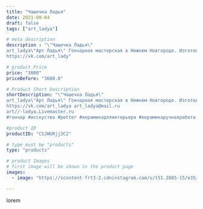 ```yaml
---
title: "Чашечка Ладья"
date: 2021-08-04
draft: false
tags: ["art_ladya"]

# meta description
description : "\"Чашечка Ладья\" 
art_ladya\"Арт Ладья\" Гончарная мастерская в Нижнем Новгороде. Изготовление керамики и мастер//-классы по обучению. 
https://vk.com/art_lady"

# product Price
price: "3000"
priceBefore: "3600.0"

# Product Short Description
shortDescription: "\"Чашечка Ладья\" 
art_ladya\"Арт Ладья\" Гончарная мастерская в Нижнем Новгороде. Изготовление керамики и мастер//-классы по обучению. 
https://vk.com/art_ladya art_ladya@mail.ru 
art//-ladya.Livemaster.ru
#гончар #исскуство #potter #керамикадляинтерьера #керамикаручнаяработа #гончарнаямастерская #керамиканазаказ #handmade #посудаизглины #керамика #гончарнаяпосуда #эксклюзивнаякерамика #dishes #decor #ceramicar #mug #claygoods #tankard #earthenware #ceramic #design #чашечка #restaurant #ceramicart #магия #pint #ладья #авторскаякерамика"

#product ID
productID: "CSJWURjj3C2"

# type must be "products"
type: "products"

# product Images
# first image will be shown in the product page
images:
  - image: "https://scontent-frt3-2.cdninstagram.com/v/t51.2885-15/e35/233099116_914379666103441_6223814649915783583_n.jpg?se=7&_nc_ht=scontent-frt3-2.cdninstagram.com&_nc_cat=101&_nc_ohc=4_ZxLH4n_xYAX8tdhiV&edm=APU89FABAAAA&ccb=7-4&oh=07335a001d1f1a118f3f37bc1e1aaabc&oe=612B1DBE&_nc_sid=86f79a&ig_cache_key=MjYzMjczMzYwNzQzNzc1ODY0Ng%3D%3D.2-ccb7-4"

---
```

lorem
